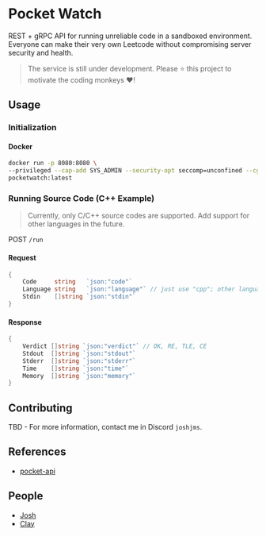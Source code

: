 # Pocket Watch

REST + gRPC API for running unreliable code in a sandboxed environment. Everyone can make their very own Leetcode without compromising server security and health.

> The service is still under development. Please ⭐ this project to motivate the coding monkeys ❤️!

## Usage

### Initialization

#### Docker

```bash
docker run -p 8080:8080 \
--privileged --cap-add SYS_ADMIN --security-opt seccomp=unconfined --cgroup-parent=docker.slice --cgroupns private --tmpfs /tmp --tmpfs /run --tmpfs /run/lock \
pocketwatch:latest
```

### Running Source Code (C++ Example)

> Currently, only C/C++ source codes are supported. Add support for other languages in the future.

POST `/run`

#### Request 
```go
{
	Code     string   `json:"code"`
	Language string   `json:"language"` // just use "cpp"; other languages not yet supported
	Stdin    []string `json:"stdin"`
}
```

#### Response
```go
{
	Verdict []string `json:"verdict"` // OK, RE, TLE, CE
	Stdout  []string `json:"stdout"`
	Stderr  []string `json:"stderr"`
	Time    []string `json:"time"`
	Memory  []string `json:"memory"`
}

```

## Contributing
TBD - For more information, contact me in Discord `joshjms`.

## References
- [pocket-api](https://github.com/sanstzu/pocket-api)

## People
* [Josh](https://github.com/joshjms)
* [Clay](https://github.com/sanstzu)

